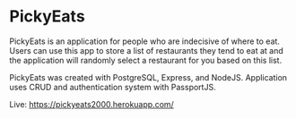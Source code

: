 # PickyEats
PickyEats is an application for people who are indecisive of where to eat. Users can use this app to store a list of restaurants they tend to eat at and the application will randomly select a restaurant for you based on this list.

PickyEats was created with PostgreSQL, Express, and NodeJS. Application uses CRUD and authentication system with PassportJS.

Live: https://pickyeats2000.herokuapp.com/
